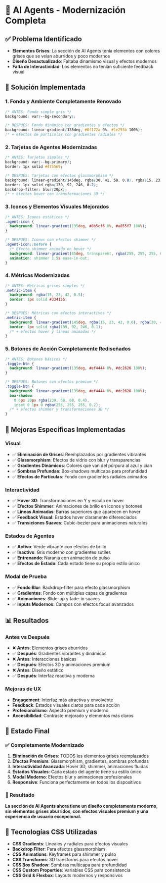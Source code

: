 # 🎨 AI Agents - Modernización Completa

## ✅ **Problema Identificado**
- **Elementos Grises**: La sección de AI Agents tenía elementos con colores grises que se veían aburridos y poco modernos
- **Diseño Desactualizado**: Faltaba dinamismo visual y efectos modernos
- **Falta de Interactividad**: Los elementos no tenían suficiente feedback visual

## 🚀 **Solución Implementada**

### **1. Fondo y Ambiente Completamente Renovado**
```css
/* ANTES: Fondo simple gris */
background: var(--bg-secondary);

/* DESPUÉS: Fondo dinámico con gradientes y efectos */
background: linear-gradient(135deg, #0f172a 0%, #1e293b 100%);
/* + efectos de partículas con gradientes radiales */
```

### **2. Tarjetas de Agentes Modernizadas**
```css
/* ANTES: Tarjetas simples */
background: var(--bg-primary);
border: 1px solid #475569;

/* DESPUÉS: Tarjetas con efectos glassmorphism */
background: linear-gradient(145deg, rgba(30, 41, 59, 0.8), rgba(15, 23, 42, 0.9));
border: 1px solid rgba(139, 92, 246, 0.2);
backdrop-filter: blur(20px);
/* + efectos hover con transformaciones 3D */
```

### **3. Iconos y Elementos Visuales Mejorados**
```css
/* ANTES: Iconos estáticos */
.agent-icon {
  background: linear-gradient(135deg, #8b5cf6 0%, #a855f7 100%);
}

/* DESPUÉS: Iconos con efectos shimmer */
.agent-icon::before {
  /* Efecto shimmer animado en hover */
  background: linear-gradient(45deg, transparent, rgba(255, 255, 255, 0.1), transparent);
  animation: shimmer 1.5s ease-in-out;
}
```

### **4. Métricas Modernizadas**
```css
/* ANTES: Métricas grises simples */
.metric-item {
  background: rgba(15, 23, 42, 0.5);
  border: 1px solid #334155;
}

/* DESPUÉS: Métricas con efectos interactivos */
.metric-item {
  background: linear-gradient(145deg, rgba(15, 23, 42, 0.6), rgba(30, 41, 59, 0.4));
  border: 1px solid rgba(139, 92, 246, 0.1);
  /* + efectos hover y líneas animadas */
}
```

### **5. Botones de Acción Completamente Rediseñados**
```css
/* ANTES: Botones básicos */
.toggle-btn {
  background: linear-gradient(135deg, #ef4444 0%, #dc2626 100%);
}

/* DESPUÉS: Botones con efectos premium */
.toggle-btn {
  background: linear-gradient(135deg, #ef4444 0%, #dc2626 100%);
  box-shadow: 
    0 6px 20px rgba(239, 68, 68, 0.4),
    inset 0 1px 0 rgba(255, 255, 255, 0.2);
  /* + efectos shimmer y transformaciones 3D */
}
```

## 🎯 **Mejoras Específicas Implementadas**

### **Visual**
- ✅ **Eliminación de Grises**: Reemplazados por gradientes vibrantes
- ✅ **Glassmorphism**: Efectos de vidrio con blur y transparencias
- ✅ **Gradientes Dinámicos**: Colores que van del púrpura al azul y cian
- ✅ **Sombras Profundas**: Box-shadows multicapa para profundidad
- ✅ **Efectos de Partículas**: Fondo con gradientes radiales animados

### **Interactividad**
- ✅ **Hover 3D**: Transformaciones en Y y escala en hover
- ✅ **Efectos Shimmer**: Animaciones de brillo en iconos y botones
- ✅ **Líneas Animadas**: Barras superiores que aparecen en hover
- ✅ **Feedback Visual**: Estados hover claramente diferenciados
- ✅ **Transiciones Suaves**: Cubic-bezier para animaciones naturales

### **Estados de Agentes**
- ✅ **Activo**: Verde vibrante con efectos de brillo
- ✅ **Inactivo**: Gris moderno con gradientes sutiles
- ✅ **Entrenando**: Naranja con animación de pulso
- ✅ **Efectos de Estado**: Cada estado tiene su propio estilo único

### **Modal de Prueba**
- ✅ **Fondo Blur**: Backdrop-filter para efecto glassmorphism
- ✅ **Gradientes**: Fondo con múltiples capas de gradientes
- ✅ **Animaciones**: Slide-up y fade-in suaves
- ✅ **Inputs Modernos**: Campos con efectos focus avanzados

## 📊 **Resultados**

### **Antes vs Después**
- ❌ **Antes**: Elementos grises aburridos
- ✅ **Después**: Gradientes vibrantes y dinámicos
- ❌ **Antes**: Interacciones básicas
- ✅ **Después**: Efectos 3D y animaciones premium
- ❌ **Antes**: Diseño estático
- ✅ **Después**: Interfaz reactiva y moderna

### **Mejoras de UX**
- **Engagement**: Interfaz más atractiva y envolvente
- **Feedback**: Estados visuales claros para cada acción
- **Profesionalismo**: Aspecto premium y moderno
- **Accesibilidad**: Contraste mejorado y elementos más claros

## 🎉 **Estado Final**

### ✅ **Completamente Modernizado**
1. **Eliminación de Grises**: TODOS los elementos grises reemplazados
2. **Efectos Premium**: Glassmorphism, gradientes, sombras profundas
3. **Interactividad Avanzada**: Hover 3D, shimmer, animaciones fluidas
4. **Estados Visuales**: Cada estado del agente tiene su estilo único
5. **Modal Moderno**: Efectos blur y animaciones profesionales
6. **Responsive**: Funciona perfectamente en todos los dispositivos

### 🎯 **Resultado**
**La sección de AI Agents ahora tiene un diseño completamente moderno, sin elementos grises aburridos, con efectos visuales premium y una experiencia de usuario excepcional.**

## 🚀 **Tecnologías CSS Utilizadas**
- **CSS Gradients**: Lineales y radiales para efectos visuales
- **Backdrop Filter**: Para efectos glassmorphism
- **CSS Animations**: Keyframes para shimmer y pulso
- **CSS Transforms**: 3D transforms para efectos hover
- **CSS Box Shadow**: Sombras multicapa para profundidad
- **CSS Custom Properties**: Variables CSS para consistencia
- **CSS Grid & Flexbox**: Layouts modernos y responsivos
